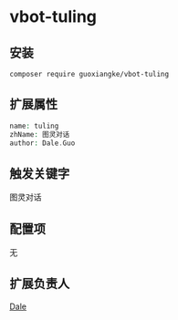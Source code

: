# vbot-tuling

## 安装

```
composer require guoxiangke/vbot-tuling
```

## 扩展属性

```php
name: tuling
zhName: 图灵对话
author: Dale.Guo
```

## 触发关键字

图灵对话

## 配置项

无

## 扩展负责人

[Dale](https://github.com/guoxiangke)
